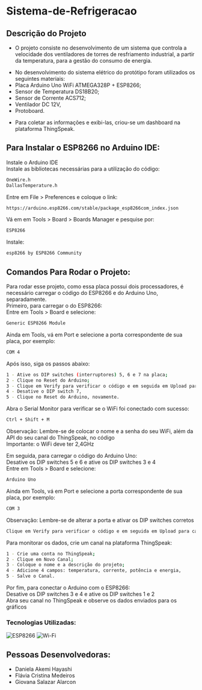 # Sistema-de-Refrigeracao

## Descrição do Projeto
- O projeto consiste no desenvolvimento de um sistema que controla a velocidade dos ventiladores de torres de resfriamento industrial, a partir da temperatura, para a gestão do consumo de energia.
  
* No desenvolvimento do sistema elétrico do protótipo foram utilizados os seguintes materiais:
* Placa Arduino Uno WiFi ATMEGA328P + ESP8266;
* Sensor de Temperatura DS18B20;
* Sensor de Corrente ACS712;
* Ventilador DC 12V,
* Protoboard.
  
- Para coletar as informações e exibi-las, criou-se um dashboard na plataforma ThingSpeak.

## Para Instalar o ESP8266 no Arduino IDE:
Instale o Arduino IDE  
Instale as bibliotecas necessárias para a utilização do código:
```sh
OneWire.h
DallasTemperature.h
```
Entre em File > Preferences e coloque o link:
```sh
https://arduino.esp8266.com/stable/package_esp8266com_index.json
```
Vá em em Tools > Board > Boards Manager e pesquise por:
```sh
ESP8266
```
Instale:
```sh
esp8266 by ESP8266 Community
```
## Comandos Para Rodar o Projeto:
Para rodar esse projeto, como essa placa possui dois processadores, é necessário carregar o código do ESP8266 e do Arduino Uno, separadamente.  
Primeiro, para carregar o do ESP8266:  
Entre em Tools > Board e selecione:
```sh
Generic ESP8266 Module
```
Ainda em Tools, vá em Port e selecione a porta correspondente de sua placa, por exemplo:
```sh
COM 4
```
Após isso, siga os passos abaixo:
```sh
1 - Ative os DIP switches (interruptores) 5, 6 e 7 na placa;
2 - Clique no Reset do Arduino;
3 - Clique em Verify para verificar o código e em seguida em Upload para carregá-lo;
4 - Desative o DIP switch 7,
5 - Clique no Reset do Arduino, novamente. 
```
Abra o Serial Monitor para verificar se o WiFi foi conectado com sucesso:
```sh
Ctrl + Shift + M
```
Observação: Lembre-se de colocar o nome e a senha do seu WiFi, além da API do seu canal do ThingSpeak, no código  
Importante: o WiFi deve ter 2,4GHz
  
Em seguida, para carregar o código do Arduino Uno:    
Desative os DIP switches 5 e 6 e ative os DIP switches 3 e 4    
Entre em Tools > Board e selecione:  
```sh
Arduino Uno
```
Ainda em Tools, vá em Port e selecione a porta correspondente de sua placa, por exemplo:
```sh
COM 3
```
Observação: Lembre-se de alterar a porta e ativar os DIP switches corretos
```sh
Clique em Verify para verificar o código e em seguida em Upload para carregá-lo
```
Para monitorar os dados, crie um canal na plataforma ThingSpeak:  
```sh
1 - Crie uma conta no ThingSpeak;
2 - Clique em Novo Canal;
3 - Coloque o nome e a descrição do projeto;
4 - Adicione 4 campos: temperatura, corrente, potência e energia,
5 - Salve o Canal. 
```
Por fim, para conectar o Arduino com o ESP8266:  
Desative os DIP switches 3 e 4 e ative os DIP switches 1 e 2  
Abra seu canal no ThingSpeak e observe os dados enviados para os gráficos

### Tecnologias Utilizadas:

![ESP8266](https://upload.wikimedia.org/wikipedia/commons/3/3e/ESP8266_Module.jpg)
![Wi-Fi](https://upload.wikimedia.org/wikipedia/commons/3/3b/WiFi_Logo.svg)

## Pessoas Desenvolvedoras: 
- Daniela Akemi Hayashi
- Flávia Cristina Medeiros
- Giovana Salazar Alarcon

